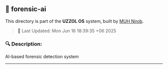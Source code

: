 ## 📁 forensic-ai

This directory is part of the **UZZOL OS** system, built by [MUH Nirob](mailto:uzzolhassan38@gmail.com).

> 📅 Last Updated: Mon Jun 16 18:39:35 +06 2025

### 🔍 Description:
AI-based forensic detection system

---

